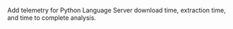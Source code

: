 Add telemetry for Python Language Server download time, extraction time, and time to complete analysis.